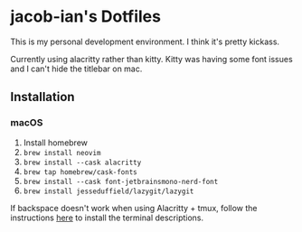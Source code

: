 # jacob-ian's Dotfiles

This is my personal development environment. I think it's pretty kickass.

Currently using alacritty rather than kitty. Kitty was having some font issues and I can't hide the titlebar on mac.

## Installation

### macOS

1. Install homebrew
2. `brew install neovim`
3. `brew install --cask alacritty`
4. `brew tap homebrew/cask-fonts`
5. `brew install --cask font-jetbrainsmono-nerd-font`
6. `brew install jesseduffield/lazygit/lazygit`

If backspace doesn't work when using Alacritty + tmux, follow the instructions [here](https://stackoverflow.com/questions/51488920/backspace-not-working-in-tmux-command-prompt) to install the terminal descriptions.
